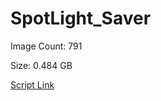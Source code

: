 # SpotLight_Saver

Image Count: 791

Size: 0.484 GB

[Script Link](https://github.com/liuyal/Archive/blob/master/Python/Utilities/Miscellaneous/spotlight_saver.py)